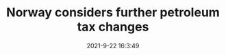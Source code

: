 ---
"title": "Norway considers further petroleum tax changes"
"date": "2021-9-22 16:3:49"
"feed_name": "OFFSHOREMAG"
"feed_website": "https://www.offshore-mag.com/"
"feed_rss": "https://www.offshore-mag.com/__rss/website-scheduled-content.xml?input=%7B%22sectionAlias%22%3A%22home%22%7D"
"link": "https://www.offshore-mag.com/regional-reports/north-sea-europe/article/14210826/norway-considers-further-petroleum-tax-changes"
"file": "_posts/2021-1-1-3dc6e958a662e9fe233c9ddadaec5f8c512973dc.md"
"accident": "0"
"drilling": "0"
"dead": "0"
"injured": "0"
"where": "unknown site"
---